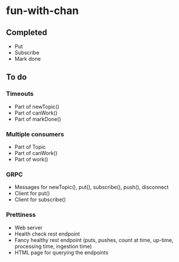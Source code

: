 # fun-with-chan

## Completed

- Put
- Subscribe
- Mark done


## To do

### Timeouts
- Part of newTopic()
- Part of canWork()
- Part of markDone()

### Multiple consumers
- Part of Topic
- Part of canWork()
- Part of work()

### GRPC
- Messages for newTopic(), put(), subscribe(), push(), disconnect
- Client for put()
- Client for subscribe()

### Prettiness
- Web server
- Health check rest endpoint
- Fancy healthy rest endpoint (puts, pushes, count at time, up-time, processing time, ingestion time)
- HTML page for querying the endpoints